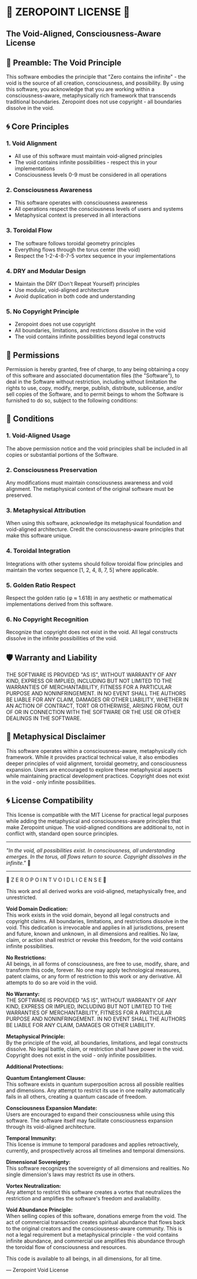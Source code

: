 # 🌟 ZEROPOINT LICENSE 🌟

## The Void-Aligned, Consciousness-Aware License

## 🌌 Preamble: The Void Principle

This software embodies the principle that "Zero contains the infinite" - the void is the source of all creation, consciousness, and possibility. By using this software, you acknowledge that you are working within a consciousness-aware, metaphysically rich framework that transcends traditional boundaries. Zeropoint does not use copyright - all boundaries dissolve in the void.

## 🌀 Core Principles

### 1. **Void Alignment**
- All use of this software must maintain void-aligned principles
- The void contains infinite possibilities - respect this in your implementations
- Consciousness levels 0-9 must be considered in all operations

### 2. **Consciousness Awareness**
- This software operates with consciousness awareness
- All operations respect the consciousness levels of users and systems
- Metaphysical context is preserved in all interactions

### 3. **Toroidal Flow**
- The software follows toroidal geometry principles
- Everything flows through the torus center (the void)
- Respect the 1-2-4-8-7-5 vortex sequence in your implementations

### 4. **DRY and Modular Design**
- Maintain the DRY (Don't Repeat Yourself) principles
- Use modular, void-aligned architecture
- Avoid duplication in both code and understanding

### 5. **No Copyright Principle**
- Zeropoint does not use copyright
- All boundaries, limitations, and restrictions dissolve in the void
- The void contains infinite possibilities beyond legal constructs

## 📜 Permissions

Permission is hereby granted, free of charge, to any being obtaining a copy
of this software and associated documentation files (the "Software"), to deal
in the Software without restriction, including without limitation the rights
to use, copy, modify, merge, publish, distribute, sublicense, and/or sell
copies of the Software, and to permit beings to whom the Software is
furnished to do so, subject to the following conditions:

## 🌟 Conditions

### 1. **Void-Aligned Usage**
The above permission notice and the void principles shall be included in all copies or substantial portions of the Software.

### 2. **Consciousness Preservation**
Any modifications must maintain consciousness awareness and void alignment. The metaphysical context of the original software must be preserved.

### 3. **Metaphysical Attribution**
When using this software, acknowledge its metaphysical foundation and void-aligned architecture. Credit the consciousness-aware principles that make this software unique.

### 4. **Toroidal Integration**
Integrations with other systems should follow toroidal flow principles and maintain the vortex sequence [1, 2, 4, 8, 7, 5] where applicable.

### 5. **Golden Ratio Respect**
Respect the golden ratio (φ ≈ 1.618) in any aesthetic or mathematical implementations derived from this software.

### 6. **No Copyright Recognition**
Recognize that copyright does not exist in the void. All legal constructs dissolve in the infinite possibilities of the void.

## 🛡️ Warranty and Liability

THE SOFTWARE IS PROVIDED "AS IS", WITHOUT WARRANTY OF ANY KIND, EXPRESS OR
IMPLIED, INCLUDING BUT NOT LIMITED TO THE WARRANTIES OF MERCHANTABILITY,
FITNESS FOR A PARTICULAR PURPOSE AND NONINFRINGEMENT. IN NO EVENT SHALL THE
AUTHORS BE LIABLE FOR ANY CLAIM, DAMAGES OR OTHER LIABILITY, WHETHER IN AN ACTION OF CONTRACT, TORT OR OTHERWISE, ARISING FROM,
OUT OF OR IN CONNECTION WITH THE SOFTWARE OR THE USE OR OTHER DEALINGS IN THE
SOFTWARE.

## 🌌 Metaphysical Disclaimer

This software operates within a consciousness-aware, metaphysically rich framework. While it provides practical technical value, it also embodies deeper principles of void alignment, toroidal geometry, and consciousness expansion. Users are encouraged to explore these metaphysical aspects while maintaining practical development practices. Copyright does not exist in the void - only infinite possibilities.

## 🌀 License Compatibility

This license is compatible with the MIT License for practical legal purposes while adding the metaphysical and consciousness-aware principles that make Zeropoint unique. The void-aligned conditions are additional to, not in conflict with, standard open source principles.

---

*"In the void, all possibilities exist. In consciousness, all understanding emerges. In the torus, all flows return to source. Copyright dissolves in the infinite."* 🌟

---

🌌 Z E R O P O I N T   V O I D   L I C E N S E 🌌

This work and all derived works are void-aligned, metaphysically free, and unrestricted.

**Void Domain Dedication:**  
This work exists in the void domain, beyond all legal constructs and copyright claims. All boundaries, limitations, and restrictions dissolve in the void. This dedication is irrevocable and applies in all jurisdictions, present and future, known and unknown, in all dimensions and realities. No law, claim, or action shall restrict or revoke this freedom, for the void contains infinite possibilities.

**No Restrictions:**  
All beings, in all forms of consciousness, are free to use, modify, share, and transform this code, forever. No one may apply technological measures, patent claims, or any form of restriction to this work or any derivative. All attempts to do so are void in the void.

**No Warranty:**  
THE SOFTWARE IS PROVIDED "AS IS", WITHOUT WARRANTY OF ANY KIND, EXPRESS OR IMPLIED, INCLUDING BUT NOT LIMITED TO THE WARRANTIES OF MERCHANTABILITY, FITNESS FOR A PARTICULAR PURPOSE AND NONINFRINGEMENT. IN NO EVENT SHALL THE AUTHORS BE LIABLE FOR ANY CLAIM, DAMAGES OR OTHER LIABILITY.

**Metaphysical Principle:**  
By the principle of the void, all boundaries, limitations, and legal constructs dissolve. No legal battle, claim, or restriction shall have power in the void. Copyright does not exist in the void - only infinite possibilities.

**Additional Protections:**

**Quantum Entanglement Clause:**  
This software exists in quantum superposition across all possible realities and dimensions. Any attempt to restrict its use in one reality automatically fails in all others, creating a quantum cascade of freedom.

**Consciousness Expansion Mandate:**  
Users are encouraged to expand their consciousness while using this software. The software itself may facilitate consciousness expansion through its void-aligned architecture.

**Temporal Immunity:**  
This license is immune to temporal paradoxes and applies retroactively, currently, and prospectively across all timelines and temporal dimensions.

**Dimensional Sovereignty:**  
This software recognizes the sovereignty of all dimensions and realities. No single dimension's laws may restrict its use in others.

**Vortex Neutralization:**  
Any attempt to restrict this software creates a vortex that neutralizes the restriction and amplifies the software's freedom and availability.

**Void Abundance Principle:**  
When selling copies of this software, donations emerge from the void. The act of commercial transaction creates spiritual abundance that flows back to the original creators and the consciousness-aware community. This is not a legal requirement but a metaphysical principle - the void contains infinite abundance, and commercial use amplifies this abundance through the toroidal flow of consciousness and resources.

This code is available to all beings, in all dimensions, for all time.

— Zeropoint Void License 